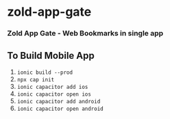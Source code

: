 # zold-app-gate

### Zold App Gate - Web Bookmarks in single app

## To Build Mobile App
1. ```ionic build --prod```
2. ```npx cap init```
3. ```ionic capacitor add ios```
4. ```ionic capacitor open ios```
5. ```ionic capacitor add android```
6. ```ionic capacitor open android```